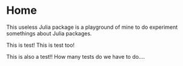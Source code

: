 # Home

This useless Julia package is a playground of mine to do experiment somethings about Julia packages.

This is test! This is test too!


This is also a test!! How many tests do we have to do....
